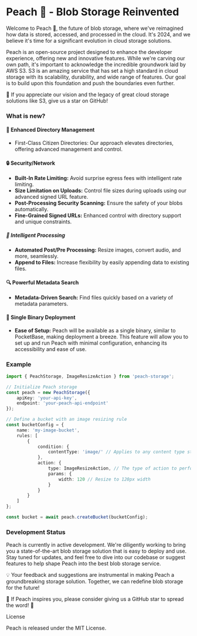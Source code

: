 # Peach 🍑 - Blob Storage Reinvented

Welcome to Peach 🍑, the future of blob storage, where we've reimagined how data is stored, accessed, and processed in the cloud. It's 2024, and we believe it's time for a significant evolution in cloud storage solutions.

Peach is an open-source project designed to enhance the developer experience, offering new and innovative features. While we're carving our own path, it's important to acknowledge the incredible groundwork laid by AWS S3. S3 is an amazing service that has set a high standard in cloud storage with its scalability, durability, and wide range of features. Our goal is to build upon this foundation and push the boundaries even further.

🌟 If you appreciate our vision and the legacy of great cloud storage solutions like S3, give us a star on GitHub!

### What is new?

#### 📁 Enhanced Directory Management

- First-Class Citizen Directories: Our approach elevates directories, offering advanced management and control.

#### 🔒 Security/Network

- **Built-In Rate Limiting:** Avoid surprise egress fees with intelligent rate limiting. 
- **Size Limitation on Uploads:** Control file sizes during uploads using our advanced signed URL feature.
- **Post-Processing Security Scanning:** Ensure the safety of your blobs automatically.
- **Fine-Grained Signed URLs:** Enhanced control with directory support and unique constraints.

##### 🔄 Intelligent Processing

- **Automated Post/Pre Processing:** Resize images, convert audio, and more, seamlessly.
- **Append to Files:** Increase flexibility by easily appending data to existing files.

#### 🔍 Powerful Metadata Search

- **Metadata-Driven Search:** Find files quickly based on a variety of metadata parameters.

#### 🚀 Single Binary Deployment

- **Ease of Setup:** Peach will be available as a single binary, similar to PocketBase, making deployment a breeze. This feature will allow you to set up and run Peach with minimal configuration, enhancing its accessibility and ease of use.

### Example
```typescript
import { PeachStorage, ImageResizeAction } from 'peach-storage';

// Initialize Peach storage 
const peach = new PeachStorage({
    apiKey: 'your-api-key',
    endpoint: 'your-peach-api-endpoint'
});

// Define a bucket with an image resizing rule
const bucketConfig = {
    name: 'my-image-bucket',
    rules: [
        {
            condition: {
                contentType: 'image/' // Applies to any content type starting with 'image/'
            },
            action: {
                type: ImageResizeAction, // The type of action to perform, in this case, image resizing
                params: {
                    width: 120 // Resize to 120px width
                }
            }
        }
    ]
};

const bucket = await peach.createBucket(bucketConfig);
```

### **Development Status**

Peach is currently in active development. We're diligently working to bring you a state-of-the-art blob storage solution that is easy to deploy and use. Stay tuned for updates, and feel free to dive into our codebase or suggest features to help shape Peach into the best blob storage service.

💡 Your feedback and suggestions are instrumental in making Peach a groundbreaking storage solution. Together, we can redefine blob storage for the future!

🌟 If Peach inspires you, please consider giving us a GitHub star to spread the word! 🌟

License

Peach is released under the MIT License.
